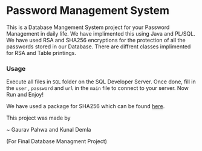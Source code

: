 # Password Management System
This is a Database Mangement System project for your Password Management in daily life.
We have implimented this using Java and PL/SQL.
We have used RSA and SHA256 encryptions for the protection of all the passwords stored in our Database.
There are diffrent classes implimented for RSA and Table printings.

### Usage
Execute all files in `SQL` folder on the SQL Developer Server.
Once done, fill in the `user` , `password` and `url` in the `main` file to connect to your server.
Now Run and Enjoy!

We have used a package for SHA256 which can be found [here](https://github.com/CruiserX/sha256_plsql).



This project was made by

~ Gaurav Pahwa and Kunal Demla

(For Final Database Managment Project)